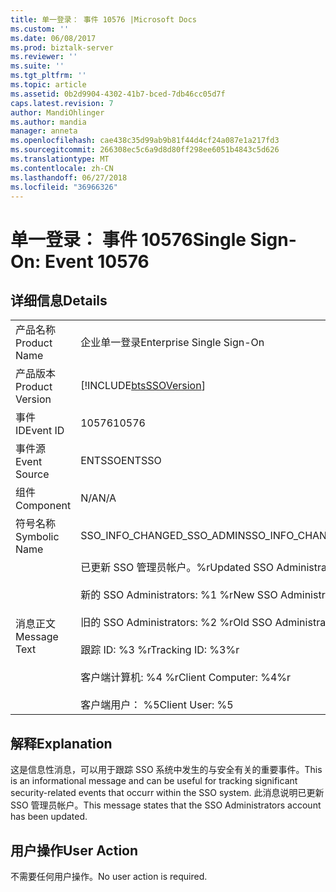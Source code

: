 ```yaml
---
title: 单一登录： 事件 10576 |Microsoft Docs
ms.custom: ''
ms.date: 06/08/2017
ms.prod: biztalk-server
ms.reviewer: ''
ms.suite: ''
ms.tgt_pltfrm: ''
ms.topic: article
ms.assetid: 0b2d9904-4302-41b7-bced-7db46cc05d7f
caps.latest.revision: 7
author: MandiOhlinger
ms.author: mandia
manager: anneta
ms.openlocfilehash: cae438c35d99ab9b81f44d4cf24a087e1a217fd3
ms.sourcegitcommit: 266308ec5c6a9d8d80ff298ee6051b4843c5d626
ms.translationtype: MT
ms.contentlocale: zh-CN
ms.lasthandoff: 06/27/2018
ms.locfileid: "36966326"
---
```

# <a name="single-sign-on-event-10576"></a><span data-ttu-id="90b4c-102">单一登录： 事件 10576</span><span class="sxs-lookup"><span data-stu-id="90b4c-102">Single Sign-On: Event 10576</span></span>
## <a name="details"></a><span data-ttu-id="90b4c-103">详细信息</span><span class="sxs-lookup"><span data-stu-id="90b4c-103">Details</span></span>  
  
|                 |                                                                                                                                                                                                                     |
|-----------------|---------------------------------------------------------------------------------------------------------------------------------------------------------------------------------------------------------------------|
|  <span data-ttu-id="90b4c-104">产品名称</span><span class="sxs-lookup"><span data-stu-id="90b4c-104">Product Name</span></span>   |                                                                                              <span data-ttu-id="90b4c-105">企业单一登录</span><span class="sxs-lookup"><span data-stu-id="90b4c-105">Enterprise Single Sign-On</span></span>                                                                                              |
| <span data-ttu-id="90b4c-106">产品版本</span><span class="sxs-lookup"><span data-stu-id="90b4c-106">Product Version</span></span> |                                                                             [!INCLUDE[btsSSOVersion](../includes/btsssoversion-md.md)]                                                                              |
|    <span data-ttu-id="90b4c-107">事件 ID</span><span class="sxs-lookup"><span data-stu-id="90b4c-107">Event ID</span></span>     |                                                                                                        <span data-ttu-id="90b4c-108">10576</span><span class="sxs-lookup"><span data-stu-id="90b4c-108">10576</span></span>                                                                                                        |
|  <span data-ttu-id="90b4c-109">事件源</span><span class="sxs-lookup"><span data-stu-id="90b4c-109">Event Source</span></span>   |                                                                                                       <span data-ttu-id="90b4c-110">ENTSSO</span><span class="sxs-lookup"><span data-stu-id="90b4c-110">ENTSSO</span></span>                                                                                                        |
|    <span data-ttu-id="90b4c-111">组件</span><span class="sxs-lookup"><span data-stu-id="90b4c-111">Component</span></span>    |                                                                                                         <span data-ttu-id="90b4c-112">N/A</span><span class="sxs-lookup"><span data-stu-id="90b4c-112">N/A</span></span>                                                                                                         |
|  <span data-ttu-id="90b4c-113">符号名称</span><span class="sxs-lookup"><span data-stu-id="90b4c-113">Symbolic Name</span></span>  |                                                                                             <span data-ttu-id="90b4c-114">SSO_INFO_CHANGED_SSO_ADMIN</span><span class="sxs-lookup"><span data-stu-id="90b4c-114">SSO_INFO_CHANGED_SSO_ADMIN</span></span>                                                                                              |
|  <span data-ttu-id="90b4c-115">消息正文</span><span class="sxs-lookup"><span data-stu-id="90b4c-115">Message Text</span></span>   | <span data-ttu-id="90b4c-116">已更新 SSO 管理员帐户。%r</span><span class="sxs-lookup"><span data-stu-id="90b4c-116">Updated SSO Administrators account.%r</span></span><br /><br /> <span data-ttu-id="90b4c-117">新的 SSO Administrators: %1 %r</span><span class="sxs-lookup"><span data-stu-id="90b4c-117">New SSO Administrators: %1%r</span></span><br /><br /> <span data-ttu-id="90b4c-118">旧的 SSO Administrators: %2 %r</span><span class="sxs-lookup"><span data-stu-id="90b4c-118">Old SSO Administrators: %2%r</span></span><br /><br /> <span data-ttu-id="90b4c-119">跟踪 ID: %3 %r</span><span class="sxs-lookup"><span data-stu-id="90b4c-119">Tracking ID: %3%r</span></span><br /><br /> <span data-ttu-id="90b4c-120">客户端计算机: %4 %r</span><span class="sxs-lookup"><span data-stu-id="90b4c-120">Client Computer: %4%r</span></span><br /><br /> <span data-ttu-id="90b4c-121">客户端用户： %5</span><span class="sxs-lookup"><span data-stu-id="90b4c-121">Client User: %5</span></span> |
  
## <a name="explanation"></a><span data-ttu-id="90b4c-122">解释</span><span class="sxs-lookup"><span data-stu-id="90b4c-122">Explanation</span></span>  
 <span data-ttu-id="90b4c-123">这是信息性消息，可以用于跟踪 SSO 系统中发生的与安全有关的重要事件。</span><span class="sxs-lookup"><span data-stu-id="90b4c-123">This is an informational message and can be useful for tracking significant security-related events that occurr within the SSO system.</span></span> <span data-ttu-id="90b4c-124">此消息说明已更新 SSO 管理员帐户。</span><span class="sxs-lookup"><span data-stu-id="90b4c-124">This message states that the SSO Administrators account has been updated.</span></span>  
  
## <a name="user-action"></a><span data-ttu-id="90b4c-125">用户操作</span><span class="sxs-lookup"><span data-stu-id="90b4c-125">User Action</span></span>  
 <span data-ttu-id="90b4c-126">不需要任何用户操作。</span><span class="sxs-lookup"><span data-stu-id="90b4c-126">No user action is required.</span></span>